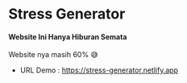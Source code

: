 # Stress Generator

#### Website Ini Hanya Hiburan Semata

Website nya masih 60% 😅

- URL Demo : https://stress-generator.netlify.app
